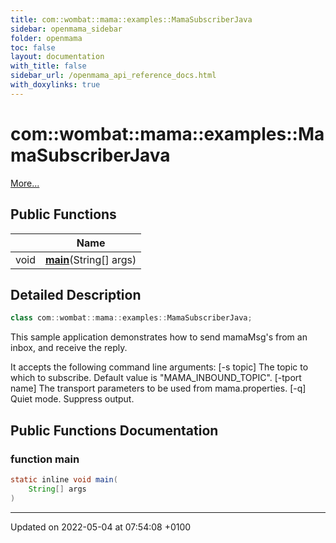 ```yaml
---
title: com::wombat::mama::examples::MamaSubscriberJava
sidebar: openmama_sidebar
folder: openmama
toc: false
layout: documentation
with_title: false
sidebar_url: /openmama_api_reference_docs.html
with_doxylinks: true
---
```


# com::wombat::mama::examples::MamaSubscriberJava



 [More...](#detailed-description)

## Public Functions

|                | Name           |
| -------------- | -------------- |
| void | **[main](classcom_1_1wombat_1_1mama_1_1examples_1_1MamaSubscriberJava.html#function-main)**(String[] args) |

## Detailed Description

```java
class com::wombat::mama::examples::MamaSubscriberJava;
```


This sample application demonstrates how to send mamaMsg's from an inbox, and receive the reply.

It accepts the following command line arguments: [-s topic] The topic to which to subscribe. Default value is "MAMA_INBOUND_TOPIC". [-tport name] The transport parameters to be used from mama.properties. [-q] Quiet mode. Suppress output. 

## Public Functions Documentation

### function main

```java
static inline void main(
    String[] args
)
```


-------------------------------

Updated on 2022-05-04 at 07:54:08 +0100